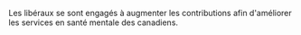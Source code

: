 Les libéraux se sont engagés à augmenter les contributions afin d'améliorer les services en santé mentale des canadiens.
